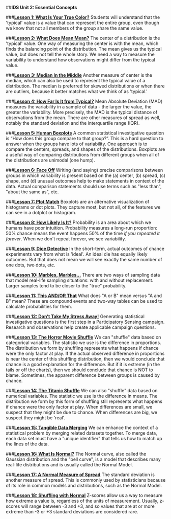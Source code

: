 ##**IDS Unit 2: Essential Concepts**

###**<u>[Lesson 1: What Is Your True Color?](lesson1.md)</u>**
Students will understand that the 'typical' value is a value that can represent the entire group, even
though we know that not all members of the group share the same value.

###**<u>[Lesson 2: What Does Mean Mean?](lesson2.md)</u>**
The center of a distribution is the 'typical' value. One way of measuring the center is with the mean,
which finds the balancing point of the distribution. The mean gives us the typical value, but does not tell
the whole story. We need a way to measure the variability to understand how observations might differ
from the typical value.

###**<u>[Lesson 3: Median In the Middle](lesson3.md)</u>**
Another measure of center is the median, which can also be used to represent the typical value of a
distribution. The median is preferred for skewed distributions or when there are outliers, because it better
matches what we think of as 'typical.'

###**<u>[Lesson 4: How Far Is It from Typical?](lesson4.md)</u>**
Mean Absolute Deviation (MAD) measures the variability in a sample of data - the larger the value, the greater the variability. More
precisely, the MAD is the typical distance of observations from the mean. There are other measures of
spread as well, notably the standard deviation and the interquartile range (IQR).

###**<u>[Lesson 5: Human Boxplots](lesson5.md)</u>**
A common statistical investigative question is “How does this group compare to that group?”. This is a hard question to
answer when the groups have lots of variability. One approach is to compare the centers, spreads, and
shapes of the distributions. Boxplots are a useful way of comparing distributions from different groups
when all of the distributions are unimodal (one hump).

###**<u>[Lesson 6: Face Off](lesson6.md)</u>**
Writing (and saying) precise comparisons between groups in which variability is present based on the (a)
center, (b) spread, (c) shape, and (d) unusual outcomes help to make statements in context of the data.
Actual comparison statements should use terms such as "less than", "about the same as", etc.

###**<u>[Lesson 7: Plot Match](lesson7.md)</u>**
Boxplots are an alternative visualization of histograms or dot plots. They capture most, but not all, of the
features we can see in a dotplot or histogram.

###**<u>[Lesson 8: How Likely Is It?](lesson8.md)</u>**
Probability is an area about which we humans have poor intuition. Probability measures a long-run
proportion: 50% chance means the event happens 50% of the time *if you repeated it forever*. When we
don't repeat forever, we see variability.

###**<u>[Lesson 9: Dice Detective](lesson9.md)</u>**
In the short-term, actual outcomes of chance experiments vary from what is 'ideal'. An ideal die has
equally likely outcomes. But that does not mean we will see exactly the same number of one dots, two
dots, etc.

###**<u>[Lesson 10: Marbles, Marbles…](lesson10.md)</u>**
There are two ways of sampling data that model real-life sampling situations: with and without
replacement. Larger samples tend to be closer to the "true" probability.

###**<u>[Lesson 11: This AND/OR That](lesson11.md)</u>**
What does "A or B" mean versus "A and B" mean? These are compound events and two-way tables can
be used to calculate probabilities for them.

###**<u>[Lesson 12: Don’t Take My Stress Away!](lesson12.md)</u>**
Generating statistical investigative questions is the first step in a Participatory Sensing campaign. Research and
observations help create applicable campaign questions.

###**<u>[Lesson 13: The Horror Movie Shuffle](lesson13.md)</u>**
We can "shuffle" data based on categorical variables. The statistic we use is the difference in proportions.
The distribution we form by shuffling represents what happens if chance were the only factor at play. If
the actual observed difference in proportions is near the center of this shuffling distribution, then we would
conclude that chance is a good explanation for the difference. But if it is extreme (in the tails or off the
charts), then we should conclude that chance is NOT to blame. Sometimes, the apparent difference
between groups is caused by chance.

###**<u>[Lesson 14: The Titanic Shuffle](lesson14.md)</u>**
We can also "shuffle" data based on numerical variables. The statistic we use is the difference in means.
The distribution we form by this form of shuffling still represents what happens if chance were the only
factor at play. When differences are small, we suspect that they might be due to chance. When
differences are big, we suspect they might be 'real'.

###**<u>[Lesson 15: Tangible Data Merging](lesson15.md)</u>**
We can enhance the context of a statistical problem by merging related datasets together. To merge
data, each data set must have a "unique identifier" that tells us how to match up the lines of the data.

###**<u>[Lesson 16: What Is Normal?](lesson16.md)</u>**
The Normal curve, also called the Gaussian distribution and the "bell curve", is a model that describes
many real-life distributions and is usually called the Normal Model.

###**<u>[Lesson 17: A Normal Measure of Spread](lesson17.md)</u>**
The standard deviation is another measure of spread. This is commonly used by statisticians because of
its role in common models and distributions, such as the Normal Model.

###**<u>[Lesson 18: Shuffling with Normal](lesson18.md)</u>**
Z-scores allow us a way to measure how extreme a value is, regardless of the units of measurement.
Usually, z-scores will range between -3 and +3, and so values that are at or more extreme than -3 or +3
standard deviations are considered rare.